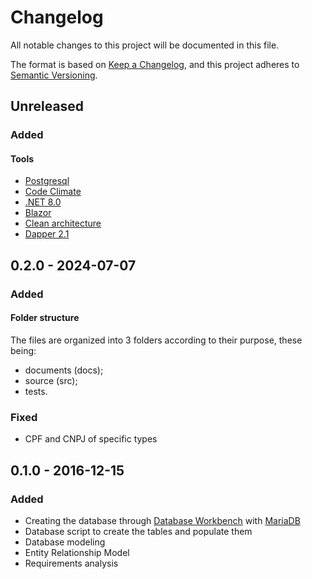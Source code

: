 # Changelog

All notable changes to this project will be documented in this file.

The format is based on [Keep a Changelog](https://keepachangelog.com/en/1.0.0/),
and this project adheres to [Semantic Versioning](https://semver.org/spec/v2.0.0.html).

## Unreleased
### Added
#### Tools
- [Postgresql](https://www.postgresql.org/download/)
- [Code Climate](https://codeclimate.com/)
- [.NET 8.0](https://dotnet.microsoft.com/download/dotnet/8.0)
- [Blazor](https://dotnet.microsoft.com/apps/aspnet/web-apps/blazor)
- [Clean architecture](https://learn.microsoft.com/en-us/dotnet/architecture/modern-web-apps-azure/common-web-application-architectures)
- [Dapper 2.1](https://www.learndapper.com/)

## 0.2.0 - 2024-07-07 
### Added
#### Folder structure
The files are organized into 3 folders according to their purpose, these being:
- documents (docs);
- source (src);
- tests.

### Fixed
- CPF and CNPJ of specific types

## 0.1.0 - 2016-12-15
### Added
- Creating the database through [Database Workbench](https://mariadb.com/kb/en/database-workbench/) with [MariaDB](https://mariadb.org/download/)
- Database script to create the tables and populate them
- Database modeling
- Entity Relationship Model
- Requirements analysis
